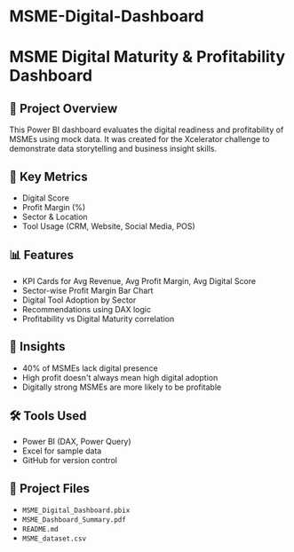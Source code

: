# MSME-Digital-Dashboard

# MSME Digital Maturity & Profitability Dashboard

## 📌 Project Overview
This Power BI dashboard evaluates the digital readiness and profitability of MSMEs using mock data. It was created for the Xcelerator challenge to demonstrate data storytelling and business insight skills.

## 🎯 Key Metrics
- Digital Score
- Profit Margin (%)
- Sector & Location
- Tool Usage (CRM, Website, Social Media, POS)

## 📊 Features
- KPI Cards for Avg Revenue, Avg Profit Margin, Avg Digital Score
- Sector-wise Profit Margin Bar Chart
- Digital Tool Adoption by Sector
- Recommendations using DAX logic
- Profitability vs Digital Maturity correlation

## 🧠 Insights
- 40% of MSMEs lack digital presence
- High profit doesn't always mean high digital adoption
- Digitally strong MSMEs are more likely to be profitable

## 🛠 Tools Used
- Power BI (DAX, Power Query)
- Excel for sample data
- GitHub for version control

## 📁 Project Files
- `MSME_Digital_Dashboard.pbix`
- `MSME_Dashboard_Summary.pdf`
- `README.md`
- `MSME_dataset.csv`


